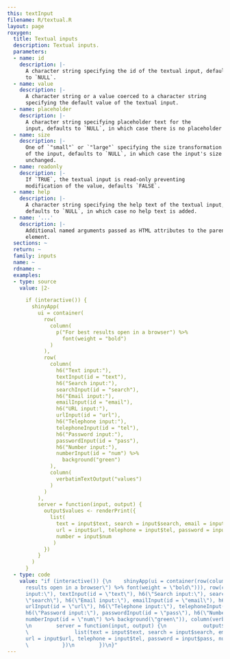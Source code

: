 ```yaml
---
this: textInput
filename: R/textual.R
layout: page
roxygen:
  title: Textual inputs
  description: Textual inputs.
  parameters:
  - name: id
    description: |-
      A character string specifying the id of the textual input, defaults
      to `NULL`.
  - name: value
    description: |-
      A character string or a value coerced to a character string
      specifying the default value of the textual input.
  - name: placeholder
    description: |-
      A character string specifying placeholder text for the
      input, defaults to `NULL`, in which case there is no placeholder text.
  - name: size
    description: |-
      One of `"small"` or `"large"` specifying the size transformation
      of the input, defaults to `NULL`, in which case the input's size is
      unchanged.
  - name: readonly
    description: |-
      If `TRUE`, the textual input is read-only preventing
      modification of the value, defaults `FALSE`.
  - name: help
    description: |-
      A character string specifying the help text of the textual input,
      defaults to `NULL`, in which case no help text is added.
  - name: '...'
    description: |-
      Additional named arguments passed as HTML attributes to the parent
      element.
  sections: ~
  return: ~
  family: inputs
  name: ~
  rdname: ~
  examples:
  - type: source
    value: |2-

      if (interactive()) {
        shinyApp(
          ui = container(
            row(
              column(
                p("For best results open in a browser") %>%
                  font(weight = "bold")
              )
            ),
            row(
              column(
                h6("Text input:"),
                textInput(id = "text"),
                h6("Search input:"),
                searchInput(id = "search"),
                h6("Email input:"),
                emailInput(id = "email"),
                h6("URL input:"),
                urlInput(id = "url"),
                h6("Telephone input:"),
                telephoneInput(id = "tel"),
                h6("Password input:"),
                passwordInput(id = "pass"),
                h6("Number input:"),
                numberInput(id = "num") %>%
                  background("green")
              ),
              column(
                verbatimTextOutput("values")
              )
            )
          ),
          server = function(input, output) {
            output$values <- renderPrint({
              list(
                text = input$text, search = input$search, email = input$email,
                url = input$url, telephone = input$tel, password = input$pass,
                number = input$num
               )
            })
          }
        )
      }
  - type: code
    value: "if (interactive()) {\n    shinyApp(ui = container(row(column(p(\"For best
      results open in a browser\") %>% font(weight = \"bold\"))), row(column(h6(\"Text
      input:\"), textInput(id = \"text\"), h6(\"Search input:\"), searchInput(id =
      \"search\"), h6(\"Email input:\"), emailInput(id = \"email\"), h6(\"URL input:\"),
      urlInput(id = \"url\"), h6(\"Telephone input:\"), telephoneInput(id = \"tel\"),
      h6(\"Password input:\"), passwordInput(id = \"pass\"), h6(\"Number input:\"),
      numberInput(id = \"num\") %>% background(\"green\")), column(verbatimTextOutput(\"values\")))),
      \n        server = function(input, output) {\n            output$values <- renderPrint({\n
      \               list(text = input$text, search = input$search, email = input$email,
      url = input$url, telephone = input$tel, password = input$pass, number = input$num)\n
      \           })\n        })\n}"
---
```

